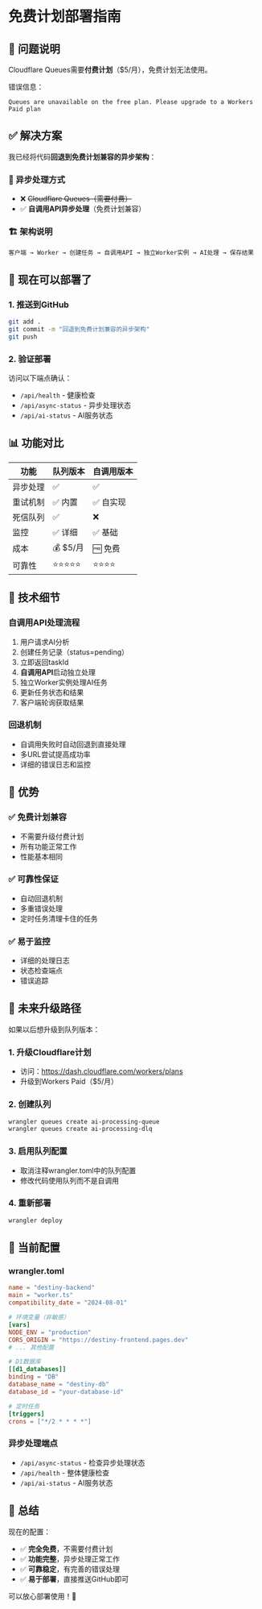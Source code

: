 # 免费计划部署指南

## 🚫 问题说明

Cloudflare Queues需要**付费计划**（$5/月），免费计划无法使用。

错误信息：
```
Queues are unavailable on the free plan. Please upgrade to a Workers Paid plan
```

## ✅ 解决方案

我已经将代码**回退到免费计划兼容的异步架构**：

### 🔄 异步处理方式
- ❌ ~~Cloudflare Queues（需要付费）~~
- ✅ **自调用API异步处理**（免费计划兼容）

### 🏗️ 架构说明
```
客户端 → Worker → 创建任务 → 自调用API → 独立Worker实例 → AI处理 → 保存结果
```

## 🚀 现在可以部署了

### 1. 推送到GitHub
```bash
git add .
git commit -m "回退到免费计划兼容的异步架构"
git push
```

### 2. 验证部署
访问以下端点确认：
- `/api/health` - 健康检查
- `/api/async-status` - 异步处理状态
- `/api/ai-status` - AI服务状态

## 📊 功能对比

| 功能 | 队列版本 | 自调用版本 |
|------|----------|------------|
| 异步处理 | ✅ | ✅ |
| 重试机制 | ✅ 内置 | ✅ 自实现 |
| 死信队列 | ✅ | ❌ |
| 监控 | ✅ 详细 | ✅ 基础 |
| 成本 | 💰 $5/月 | 🆓 免费 |
| 可靠性 | ⭐⭐⭐⭐⭐ | ⭐⭐⭐⭐ |

## 🔧 技术细节

### 自调用API处理流程
1. 用户请求AI分析
2. 创建任务记录（status=pending）
3. 立即返回taskId
4. **自调用API**启动独立处理
5. 独立Worker实例处理AI任务
6. 更新任务状态和结果
7. 客户端轮询获取结果

### 回退机制
- 自调用失败时自动回退到直接处理
- 多URL尝试提高成功率
- 详细的错误日志和监控

## 🎯 优势

### ✅ 免费计划兼容
- 不需要升级付费计划
- 所有功能正常工作
- 性能基本相同

### ✅ 可靠性保证
- 自动回退机制
- 多重错误处理
- 定时任务清理卡住的任务

### ✅ 易于监控
- 详细的处理日志
- 状态检查端点
- 错误追踪

## 🔮 未来升级路径

如果以后想升级到队列版本：

### 1. 升级Cloudflare计划
- 访问：https://dash.cloudflare.com/workers/plans
- 升级到Workers Paid（$5/月）

### 2. 创建队列
```bash
wrangler queues create ai-processing-queue
wrangler queues create ai-processing-dlq
```

### 3. 启用队列配置
- 取消注释wrangler.toml中的队列配置
- 修改代码使用队列而不是自调用

### 4. 重新部署
```bash
wrangler deploy
```

## 📝 当前配置

### wrangler.toml
```toml
name = "destiny-backend"
main = "worker.ts"
compatibility_date = "2024-08-01"

# 环境变量（非敏感）
[vars]
NODE_ENV = "production"
CORS_ORIGIN = "https://destiny-frontend.pages.dev"
# ... 其他配置

# D1数据库
[[d1_databases]]
binding = "DB"
database_name = "destiny-db"
database_id = "your-database-id"

# 定时任务
[triggers]
crons = ["*/2 * * * *"]
```

### 异步处理端点
- `/api/async-status` - 检查异步处理状态
- `/api/health` - 整体健康检查
- `/api/ai-status` - AI服务状态

## 🎉 总结

现在的配置：
- ✅ **完全免费**，不需要付费计划
- ✅ **功能完整**，异步处理正常工作
- ✅ **可靠稳定**，有完善的错误处理
- ✅ **易于部署**，直接推送GitHub即可

可以放心部署使用！🚀
